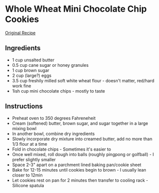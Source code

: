 # Whole Wheat Mini Chocolate Chip Cookies

[Original Recipe](https://grainsandgrit.com/chocolate-chip-cookies/)

## Ingredients
* 1     cup     unsalted butter
* 0.5   cup     cane sugar or honey granules
* 1     cup     brown sugar
* 2     cup     (large?) eggs
* 3.5   cup     freshily milled soft white wheat flour - doesn't matter, red/hard work fine
* 1ish  cup     mini chocolate chips - mostly to taste

## Instructions

* Preheat oven to 350 degrees Fahreneheit
* Cream (softened) butter, brown sugar, and sugar together in a large mixing bowl
* In another bowl, combine dry ingredients
* Slowly incorporate dry mixture into creamed butter, add no more than 1/3 flour at a time
* Fold in chocolate chips - Sometimes it's easier to 
* Once well mixed, roll dough into balls (roughly pingpong or golfball) - I prefer slightly smaller
* Space 2-3" apart on a parchment lined baking pan/cookie sheet
* Bake for 12-15 minutes until cookies begin to brown - I usually lean closer to 12min
* Let cookies rest on pan for 2 minutes then transfer to cooling rack - Silicone spatula 

